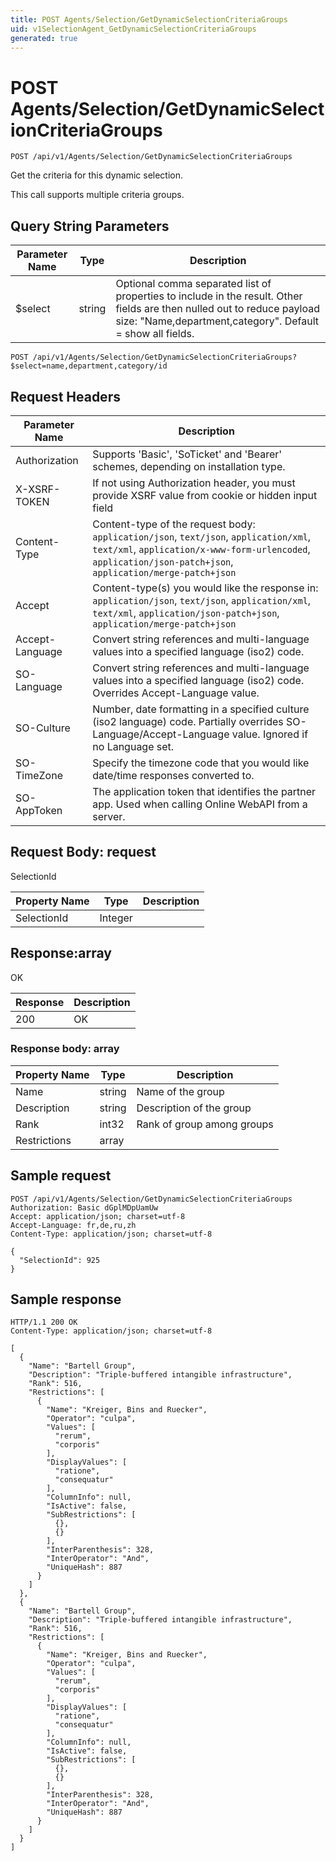 ```yaml
---
title: POST Agents/Selection/GetDynamicSelectionCriteriaGroups
uid: v1SelectionAgent_GetDynamicSelectionCriteriaGroups
generated: true
---
```


# POST Agents/Selection/GetDynamicSelectionCriteriaGroups

```http
POST /api/v1/Agents/Selection/GetDynamicSelectionCriteriaGroups
```

Get the criteria for this dynamic selection.


This call supports multiple criteria groups.






## Query String Parameters

| Parameter Name | Type |  Description |
|----------------|------|--------------|
| $select | string |  Optional comma separated list of properties to include in the result. Other fields are then nulled out to reduce payload size: "Name,department,category". Default = show all fields. |

```http
POST /api/v1/Agents/Selection/GetDynamicSelectionCriteriaGroups?$select=name,department,category/id
```


## Request Headers

| Parameter Name | Description |
|----------------|-------------|
| Authorization  | Supports 'Basic', 'SoTicket' and 'Bearer' schemes, depending on installation type. |
| X-XSRF-TOKEN   | If not using Authorization header, you must provide XSRF value from cookie or hidden input field |
| Content-Type | Content-type of the request body: `application/json`, `text/json`, `application/xml`, `text/xml`, `application/x-www-form-urlencoded`, `application/json-patch+json`, `application/merge-patch+json` |
| Accept         | Content-type(s) you would like the response in: `application/json`, `text/json`, `application/xml`, `text/xml`, `application/json-patch+json`, `application/merge-patch+json` |
| Accept-Language | Convert string references and multi-language values into a specified language (iso2) code. |
| SO-Language | Convert string references and multi-language values into a specified language (iso2) code. Overrides Accept-Language value. |
| SO-Culture | Number, date formatting in a specified culture (iso2 language) code. Partially overrides SO-Language/Accept-Language value. Ignored if no Language set. |
| SO-TimeZone | Specify the timezone code that you would like date/time responses converted to. |
| SO-AppToken | The application token that identifies the partner app. Used when calling Online WebAPI from a server. |

## Request Body: request 

SelectionId 

| Property Name | Type |  Description |
|----------------|------|--------------|
| SelectionId | Integer |  |

## Response:array

OK

| Response | Description |
|----------------|-------------|
| 200 | OK |

### Response body: array

| Property Name | Type |  Description |
|----------------|------|--------------|
| Name | string | Name of the group |
| Description | string | Description of the group |
| Rank | int32 | Rank of group among groups |
| Restrictions | array |  |

## Sample request

```http!
POST /api/v1/Agents/Selection/GetDynamicSelectionCriteriaGroups
Authorization: Basic dGplMDpUamUw
Accept: application/json; charset=utf-8
Accept-Language: fr,de,ru,zh
Content-Type: application/json; charset=utf-8

{
  "SelectionId": 925
}
```

## Sample response

```http_
HTTP/1.1 200 OK
Content-Type: application/json; charset=utf-8

[
  {
    "Name": "Bartell Group",
    "Description": "Triple-buffered intangible infrastructure",
    "Rank": 516,
    "Restrictions": [
      {
        "Name": "Kreiger, Bins and Ruecker",
        "Operator": "culpa",
        "Values": [
          "rerum",
          "corporis"
        ],
        "DisplayValues": [
          "ratione",
          "consequatur"
        ],
        "ColumnInfo": null,
        "IsActive": false,
        "SubRestrictions": [
          {},
          {}
        ],
        "InterParenthesis": 328,
        "InterOperator": "And",
        "UniqueHash": 887
      }
    ]
  },
  {
    "Name": "Bartell Group",
    "Description": "Triple-buffered intangible infrastructure",
    "Rank": 516,
    "Restrictions": [
      {
        "Name": "Kreiger, Bins and Ruecker",
        "Operator": "culpa",
        "Values": [
          "rerum",
          "corporis"
        ],
        "DisplayValues": [
          "ratione",
          "consequatur"
        ],
        "ColumnInfo": null,
        "IsActive": false,
        "SubRestrictions": [
          {},
          {}
        ],
        "InterParenthesis": 328,
        "InterOperator": "And",
        "UniqueHash": 887
      }
    ]
  }
]
```